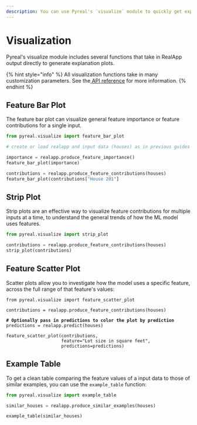 ```yaml
---
description: You can use Pyreal's `visualize` module to quickly get explanation graphs
---
```


# Visualization

Pyreal's visualize module includes several functions that take in RealApp output directly to generate explanation plots.

{% hint style="info" %}
All visualization functions take in many customization parameters. See the[ API reference](https://sibyl-ml.dev/pyreal/api\_reference/visualize.html) for more information.
{% endhint %}

## Feature Bar Plot

The feature bar plot can visualize general feature importance or feature contributions for a single input.

```python
from pyreal.visualize import feature_bar_plot

# create or load realapp and input data (houses) as in previous guides

importance = realapp.produce_feature_importance()
feature_bar_plot(importance)

contributions = realapp.produce_feature_contributions(houses)
feature_bar_plot(contributions["House 201"]
```

## Strip Plot

Strip plots are an effective way to visualize feature contributions for multiple inputs at a time, to understand the general trends of how the ML model uses features.

```python
from pyreal.visualize import strip_plot

contributions = realapp.produce_feature_contributions(houses)
strip_plot(contributions)
```

## Feature Scatter Plot

Scatter plots allow you to investigate how the model uses a specific feature, across the full range of that feature's values:

<pre class="language-python"><code class="lang-python">from pyreal.visualize import feature_scatter_plot

contributions = realapp.produce_feature_contributions(houses)

<strong># Optionally pass in predictions to color the plot by prediction
</strong>predictions = realapp.predict(houses)

feature_scatter_plot(contributions, 
                     feature="Lot size in square feet",
                     predictions=predictions)
</code></pre>

## Example Table

To get a clean table comparing the feature values of a input data to those of similar examples, you can use the `example_table` function:

```python
from pyreal.visualize import example_table

similar_houses = realapp.produce_similar_examples(houses)

example_table(similar_houses)
```
